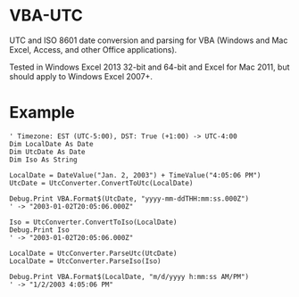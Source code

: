 # VBA-UTC

UTC and ISO 8601 date conversion and parsing for VBA (Windows and Mac Excel, Access, and other Office applications).

Tested in Windows Excel 2013 32-bit and 64-bit and Excel for Mac 2011, but should apply to Windows Excel 2007+.

# Example

```VB.net
' Timezone: EST (UTC-5:00), DST: True (+1:00) -> UTC-4:00
Dim LocalDate As Date
Dim UtcDate As Date
Dim Iso As String

LocalDate = DateValue("Jan. 2, 2003") + TimeValue("4:05:06 PM")
UtcDate = UtcConverter.ConvertToUtc(LocalDate)

Debug.Print VBA.Format$(UtcDate, "yyyy-mm-ddTHH:mm:ss.000Z")
' -> "2003-01-02T20:05:06.000Z"

Iso = UtcConverter.ConvertToIso(LocalDate)
Debug.Print Iso
' -> "2003-01-02T20:05:06.000Z"

LocalDate = UtcConverter.ParseUtc(UtcDate)
LocalDate = UtcConverter.ParseIso(Iso)

Debug.Print VBA.Format$(LocalDate, "m/d/yyyy h:mm:ss AM/PM")
' -> "1/2/2003 4:05:06 PM"
```
